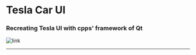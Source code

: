 # Tesla Car UI

### Recreating Tesla UI with cpps' framework of Qt

![link](https://ibb.co/d2W9S2F)

---

